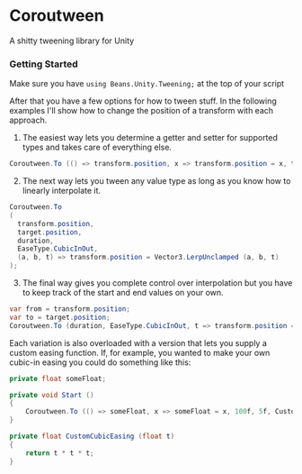 # Coroutween
A shitty tweening library for Unity

### Getting Started
Make sure you have `using Beans.Unity.Tweening;` at the top of your script

After that you have a few options for how to tween stuff.
In the following examples I'll show how to change the position of a transform with each approach.

1. The easiest way lets you determine a getter and setter for supported types and takes care of everything else.

```cs
Coroutween.To (() => transform.position, x => transform.position = x, target.position, duration, EaseType.CubicInOut);
```

2. The next way lets you tween any value type as long as you know how to linearly interpolate it.

```cs
Coroutween.To 
(
  transform.position, 
  target.position, 
  duration, 
  EaseType.CubicInOut, 
  (a, b, t) => transform.position = Vector3.LerpUnclamped (a, b, t)
);
```

3. The final way gives you complete control over interpolation but you have to keep track of the start and end values on your own.
```cs
var from = transform.position;
var to = target.position;
Coroutween.To (duration, EaseType.CubicInOut, t => transform.position = Vector3.LerpUnclamped (from, to, t));
```

Each variation is also overloaded with a version that lets you supply a custom easing function.
If, for example, you wanted to make your own cubic-in easing you could do something like this:
```cs
private float someFloat;

private void Start ()
{
	Coroutween.To (() => someFloat, x => someFloat = x, 100f, 5f, CustomCubicEasing);
}

private float CustomCubicEasing (float t)
{
	return t * t * t;
}
```
